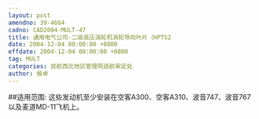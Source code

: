 ```yaml
---
layout: post
amendno: 39-4664
cadno: CAD2004-MULT-47
title: 通用电气公司-二级高压涡轮机涡轮导向叶片（HPTS2
date: 2004-12-04 00:00:00 +0800
effdate: 2004-12-04 00:00:00 +0800
tag: MULT
categories: 民航西北地区管理局适航审定处
author: 侯卓
---
```


##适用范围:
这些发动机至少安装在空客A300、空客A310、波音747、波音767以及麦道MD-11飞机上。

